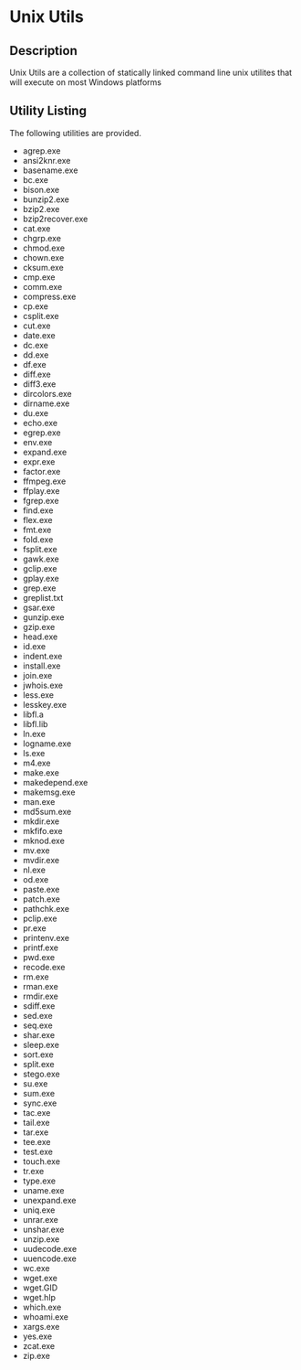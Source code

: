 # Unix Utils

## Description

Unix Utils are a collection of statically linked command line unix utilites that will execute on most Windows platforms

## Utility Listing

The following utilities are provided.
- agrep.exe
- ansi2knr.exe
- basename.exe
- bc.exe
- bison.exe
- bunzip2.exe
- bzip2.exe
- bzip2recover.exe
- cat.exe
- chgrp.exe
- chmod.exe
- chown.exe
- cksum.exe
- cmp.exe
- comm.exe
- compress.exe
- cp.exe
- csplit.exe
- cut.exe
- date.exe
- dc.exe
- dd.exe
- df.exe
- diff.exe
- diff3.exe
- dircolors.exe
- dirname.exe
- du.exe
- echo.exe
- egrep.exe
- env.exe
- expand.exe
- expr.exe
- factor.exe
- ffmpeg.exe
- ffplay.exe
- fgrep.exe
- find.exe
- flex.exe
- fmt.exe
- fold.exe
- fsplit.exe
- gawk.exe
- gclip.exe
- gplay.exe
- grep.exe
- greplist.txt
- gsar.exe
- gunzip.exe
- gzip.exe
- head.exe
- id.exe
- indent.exe
- install.exe
- join.exe
- jwhois.exe
- less.exe
- lesskey.exe
- libfl.a
- libfl.lib
- ln.exe
- logname.exe
- ls.exe
- m4.exe
- make.exe
- makedepend.exe
- makemsg.exe
- man.exe
- md5sum.exe
- mkdir.exe
- mkfifo.exe
- mknod.exe
- mv.exe
- mvdir.exe
- nl.exe
- od.exe
- paste.exe
- patch.exe
- pathchk.exe
- pclip.exe
- pr.exe
- printenv.exe
- printf.exe
- pwd.exe
- recode.exe
- rm.exe
- rman.exe
- rmdir.exe
- sdiff.exe
- sed.exe
- seq.exe
- shar.exe
- sleep.exe
- sort.exe
- split.exe
- stego.exe
- su.exe
- sum.exe
- sync.exe
- tac.exe
- tail.exe
- tar.exe
- tee.exe
- test.exe
- touch.exe
- tr.exe
- type.exe
- uname.exe
- unexpand.exe
- uniq.exe
- unrar.exe
- unshar.exe
- unzip.exe
- uudecode.exe
- uuencode.exe
- wc.exe
- wget.exe
- wget.GID
- wget.hlp
- which.exe
- whoami.exe
- xargs.exe
- yes.exe
- zcat.exe
- zip.exe
